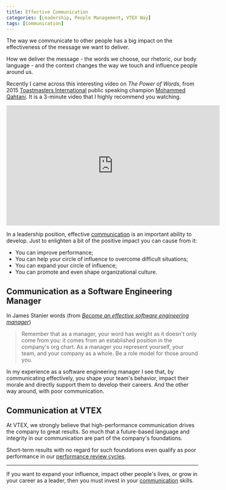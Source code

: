 ```yaml
---
title: Effective Communication
categories: [Leadership, People Management, VTEX Way]
tags: [Communication]
---
```


The way we communicate to other people has a big impact on the effectiveness of the message we want to deliver.

How we deliver the message - the words we choose, our rhetoric, our body language - and the context changes the way we touch and influence people around us.

Recently I came across this interesting video on *The Power of Words*, from 2015 [Toastmasters International](https://www.toastmasters.org/) public speaking champion [Mohammed Qahtani](https://www.linkedin.com/in/mohammed-qahtani-08b90931/). It is a 3-minute video that I highly recommend you watching.

<iframe width="560" height="315" src="https://www.youtube.com/embed/qasE4ecA57Y" title="YouTube video player" frameborder="0" allow="accelerometer; autoplay; clipboard-write; encrypted-media; gyroscope; picture-in-picture" allowfullscreen></iframe>

<br />

In a leadership position, effective [communication](/mgmt/people/communication) is an important ability to develop. Just to enlighten a bit of the positive impact you can cause from it:

- You can improve performance;
- You can help your circle of influence to overcome difficult situations;
- You can expand your circle of influence;
- You can promote and even shape organizational culture.

## Communication as a Software Engineering Manager

In James Stanier words (from *[Become an effective software engineering manager](https://amzn.to/3cc4BOs)*)

> Remember that as a manager, your word has weight as it doesn't only come from you: it comes from an established position in the company's org chart. As a manager you represent yourself, your team, and your company as a whole. Be a role model for those around you.

In my experience as a software engineering manager I see that, by communicating effectively, you shape your team's behavior, impact their morale and directly support them to develop their careers. And the other way around, with poor communication.

## Communication at VTEX

At VTEX, we strongly believe that high-performance communication drives the company to great results. So much that a future-based language and integrity in our communication are part of the company's foundations.

Short-term results with no regard for such foundations even qualify as poor performance in our [performance review cycles](/performance-review-cycle).

---

If you want to expand your influence, impact other people's lives, or grow in your career as a leader, then you must invest in your [communication](/mgmt/people/communication) skills.